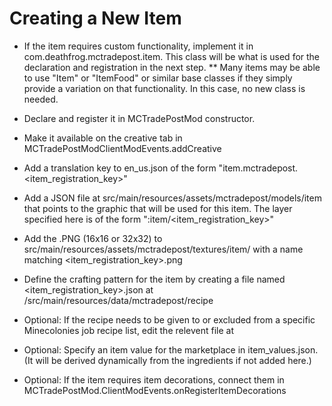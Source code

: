 # Creating a New Item
* If the item requires custom functionality, implement it in com.deathfrog.mctradepost.item.  This class will be what is used for the declaration and registration in the next step. 
** Many items may be able to use "Item" or "ItemFood" or similar base classes if they simply provide a variation on that functionality. In this case, no new class is needed.
* Declare and register it in MCTradePostMod constructor.
* Make it available on the creative tab in MCTradePostModClientModEvents.addCreative
* Add a translation key to en_us.json of the form "item.mctradepost.<item_registration_key>"
* Add a JSON file at src/main/resources/assets/mctradepost/models/item that points to the graphic that will be used for this item. The layer specified here is of the form "<modid>:item/<item_registration_key>"
* Add the .PNG (16x16 or 32x32) to src/main/resources/assets/mctradepost/textures/item/ with a name matching <item_registration_key>.png
* Define the crafting pattern for the item by creating a file named <item_registration_key>.json at /src/main/resources/data/mctradepost/recipe
* Optional: If the recipe needs to be given to or excluded from a specific Minecolonies job recipe list, edit the relevent file at 
* Optional: Specify an item value for the marketplace in item_values.json.  (It will be derived dynamically from the ingredients if not added here.)

* Optional: If the item requires item decorations, connect them in MCTradePostMod.ClientModEvents.onRegisterItemDecorations